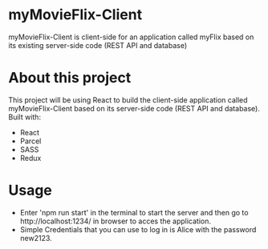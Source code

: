 # myMovieFlix-Client
myMovieFlix-Client is client-side for an application called myFlix based on its existing server-side code (REST API and database)

# About this project
This project will be using React to build the client-side application called myMovieFlix-Client based on its server-side code (REST API and database).
Built with:

- React
- Parcel
- SASS
- Redux

# Usage
- Enter 'npm run start' in the terminal to start the server and then go to http://localhost:1234/ in browser to acces the application.
- Simple Credentials that you can use to log in is Alice with the password new2123.
